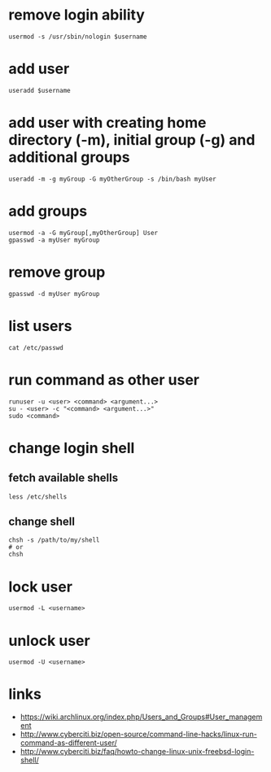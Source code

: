 # remove login ability

    usermod -s /usr/sbin/nologin $username

# add user

    useradd $username

# add user with creating home directory (-m), initial group (-g) and additional groups

    useradd -m -g myGroup -G myOtherGroup -s /bin/bash myUser

# add groups

    usermod -a -G myGroup[,myOtherGroup] User
    gpasswd -a myUser myGroup

# remove group

    gpasswd -d myUser myGroup

# list users

    cat /etc/passwd

# run command as other user

    runuser -u <user> <command> <argument...>
    su - <user> -c "<command> <argument...>"
    sudo <command>

# change login shell

## fetch available shells

    less /etc/shells

## change shell

    chsh -s /path/to/my/shell
    # or
    chsh

# lock user

    usermod -L <username>

# unlock user

    usermod -U <username>

# links

* https://wiki.archlinux.org/index.php/Users_and_Groups#User_management
* http://www.cyberciti.biz/open-source/command-line-hacks/linux-run-command-as-different-user/
* http://www.cyberciti.biz/faq/howto-change-linux-unix-freebsd-login-shell/
